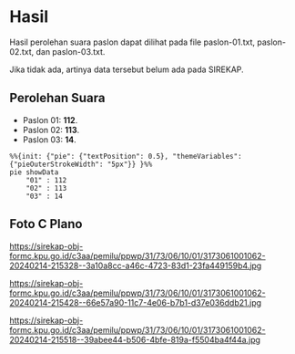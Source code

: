 # Hasil

Hasil perolehan suara paslon dapat dilihat pada file paslon-01.txt, paslon-02.txt, dan paslon-03.txt.

Jika tidak ada, artinya data tersebut belum ada pada SIREKAP.

## Perolehan Suara

 * Paslon 01: **112**.
 * Paslon 02: **113**.
 * Paslon 03: **14**.

```mermaid
%%{init: {"pie": {"textPosition": 0.5}, "themeVariables": {"pieOuterStrokeWidth": "5px"}} }%%
pie showData
    "01" : 112
    "02" : 113
    "03" : 14
```
## Foto C Plano

https://sirekap-obj-formc.kpu.go.id/c3aa/pemilu/ppwp/31/73/06/10/01/3173061001062-20240214-215328--3a10a8cc-a46c-4723-83d1-23fa449159b4.jpg

https://sirekap-obj-formc.kpu.go.id/c3aa/pemilu/ppwp/31/73/06/10/01/3173061001062-20240214-215428--66e57a90-11c7-4e06-b7b1-d37e036ddb21.jpg

https://sirekap-obj-formc.kpu.go.id/c3aa/pemilu/ppwp/31/73/06/10/01/3173061001062-20240214-215518--39abee44-b506-4bfe-819a-f5504ba4f44a.jpg
